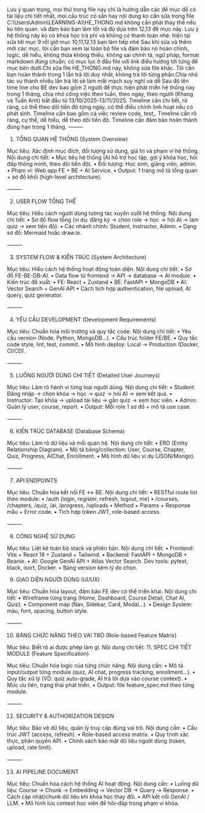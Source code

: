Lưu ý quan trọng, mọi thứ trong file này chỉ là hướng dẫn các đề mục để có tài liệu chi tiết nhất, mọi cấu trúc có sẵn hay nội dung ko cần sửa trong file C:\Users\Admin\LEARNING-AI\HE_THONG.md không cần phải thay thế nếu ko liên quan. và đảm bảo bạn làm tốt và đủ dựa trên 12,13 đề mục này. Lưu ý hệ thống này ko có khoá học trả phí và không có thanh toán nhé.
hiện tại sửa tới mục 9 rồi giờ mục 10,11,12,13 bạn làm tiếp nhé
Sau khi sửa và thêm mới các mục, tôi cần bạn xem lại toàn bộ file và đảm bảo nó hoàn chỉnh, logic, dễ hiểu, không thừa không thiếu, không sai chính tả, ngữ pháp, format markdown đúng chuẩn, có mục lục ở đầu file với link điều hướng tới từng đề mục bên dưới.Chỉ sửa file HE_THONG.md này, không sửa file khác. Tôi cần bạn hoàn thành trong 1 lần trả lời duy nhất, không trả lời từng phần.Chia nhỏ tác vu thành nhiều lần trả lời sẽ làm mất mạch suy nghĩ và dễ
Sau đó lên time line cho BE dev bao gồm 2 người để thực hiện phát triển hệ thống này trong 1 tháng, chia nhỏ công việc theo tuần, theo ngày, theo người (Khang và Tuấn Anh) bắt đầu từ 13/10/2025-13/11/2025. Timeline cần chi tiết, rõ ràng, có thể theo dõi tiến độ từng ngày, có thể điều chỉnh linh hoạt nếu có phát sinh. Timeline cần bao gồm cả việc review code, test,. Timeline cần rõ ràng, cụ thể, dễ hiểu, dễ theo dõi tiến độ. Timeline cần đảm bảo hoàn thành đúng hạn trong 1 tháng.
⸻
1. TỔNG QUAN HỆ THỐNG (System Overview)

Mục tiêu: Xác định mục đích, đối tượng sử dụng, giá trị và phạm vi hệ thống.
Nội dung chi tiết:
 • Mục tiêu hệ thống (AI hỗ trợ học tập, gợi ý khóa học, hỏi đáp thông minh, theo dõi tiến độ).
 • Đối tượng: Học sinh, giảng viên, admin.
 • Phạm vi: Web app FE + BE + AI Service.
 • Output: 1 trang mô tả tổng quan + sơ đồ khối (high-level architecture).

⸻

2. USER FLOW TỔNG THỂ

Mục tiêu: Hiểu cách người dùng tương tác xuyên suốt hệ thống.
Nội dung chi tiết:
 • Sơ đồ flow tổng (ví dụ: đăng ký → chọn role → học → hỏi AI → làm quiz → xem tiến độ).
 • Các nhánh chính: Student, Instructor, Admin.
 • Dạng sơ đồ: Mermaid hoặc draw.io.

⸻

3. SYSTEM FLOW & KIẾN TRÚC (System Architecture)

Mục tiêu: Hiểu cách hệ thống hoạt động toàn diện.
Nội dung chi tiết:
 • Sơ đồ FE-BE-DB-AI.
 • Data flow từ frontend → API → database → AI module.
 • Kiến trúc đề xuất:
 • FE: React + Zustand
 • BE: FastAPI + MongoDB
 • AI: Vector Search + GenAI API
 • Cách tích hợp authentication, file upload, AI query, quiz generator.

⸻

4. YÊU CẦU DEVELOPMENT (Development Requirements)

Mục tiêu: Chuẩn hóa môi trường và quy tắc code.
Nội dung chi tiết:
 • Yêu cầu version (Node, Python, MongoDB…).
 • Cấu trúc folder FE/BE.
 • Quy tắc code style, lint, test, commit.
 • Mô hình deploy: Local → Production (Docker, CI/CD).

⸻

5. LUỒNG NGƯỜI DÙNG CHI TIẾT (Detailed User Journeys)

Mục tiêu: Làm rõ hành vi từng loại người dùng.
Nội dung chi tiết:
 • Student: Đăng nhập → chọn khóa → học → quiz → hỏi AI → xem kết quả.
 • Instructor: Tạo khóa → upload tài liệu → gắn quiz → xem học viên.
 • Admin: Quản lý user, course, report.
 • Output: Mỗi role 1 sơ đồ + mô tả use case.

⸻

6. KIẾN TRÚC DATABASE (Database Schema)

Mục tiêu: Làm rõ dữ liệu và mối quan hệ.
Nội dung chi tiết:
 • ERD (Entity Relationship Diagram).
 • Mô tả bảng/collection: User, Course, Chapter, Quiz, Progress, AIChat, Enrollment.
 • Mô hình dữ liệu ví dụ (JSON/Mongo).

⸻

7. API ENDPOINTS

Mục tiêu: Chuẩn hóa kết nối FE ↔ BE.
Nội dung chi tiết:
 • RESTful route list theo module:
 • /auth (login, register, refresh, logout, me)
 • /courses, /chapters, /quiz, /ai, /progress, /uploads
 • Method + Params + Response mẫu + Error code.
 • Tích hợp token JWT, role-based access.

⸻

8. CÔNG NGHỆ SỬ DỤNG

Mục tiêu: Liệt kê toàn bộ stack và phiên bản.
Nội dung chi tiết:
 • Frontend: Vite + React 18 + Zustand + Tailwind.
 • Backend: FastAPI + MongoDB + Beanie.
 • AI: Google GenAI API + Atlas Vector Search.
  Dev tools: pytest, black, isort, Docker.
 • Bảng version kèm lý do chọn.

9. GIAO DIỆN NGƯỜI DÙNG (UI/UX)

Mục tiêu: Chuẩn hóa layout, đảm bảo FE dev có thể triển khai.
Nội dung chi tiết:
 • Wireframe từng trang (Home, Dashboard, Course Detail, Chat AI, Quiz).
 • Component map (Nav, Sidebar, Card, Modal…).
 • Design System: màu, font, spacing, button style.

⸻

10. BẢNG CHỨC NĂNG THEO VAI TRÒ (Role-based Feature Matrix)

Mục tiêu: Biết rõ ai được phép làm gì.
Nội dung chi tiết:
11. SPEC CHI TIẾT MODULE (Feature Specification)

Mục tiêu: Chuẩn hóa logic của từng chức năng.
Nội dung cần:
 • Mô tả input/output từng module (quiz, AI chat, progress tracking, enrollment…).
 • Quy tắc xử lý (VD: quiz auto-grade, AI trả lời dựa vào course context).
 • Mức ưu tiên, trạng thái phát triển.
 • Output: file feature_spec.md theo từng module.

⸻

12. SECURITY & AUTHORIZATION DESIGN

Mục tiêu: Bảo vệ dữ liệu, quản lý truy cập đúng vai trò.
Nội dung cần:
 • Cấu trúc JWT (access, refresh).
 • Role-based access matrix.
 • Quy trình xác thực, phân quyền API.
 • Chính sách bảo mật dữ liệu người dùng (token, upload, rate limit).

⸻

13. AI PIPELINE DOCUMENT

Mục tiêu: Chuẩn hóa cách hệ thống AI hoạt động.
Nội dung cần:
 • Luồng dữ liệu: Course → Chunk → Embedding → Vector DB → Query → Response.
 • Cách cập nhật/chunk dữ liệu khi khóa học thay đổi.
 • API kết nối GenAI / LLM.
 • Mô hình lưu context học viên để hỏi–đáp trong phạm vi khóa.